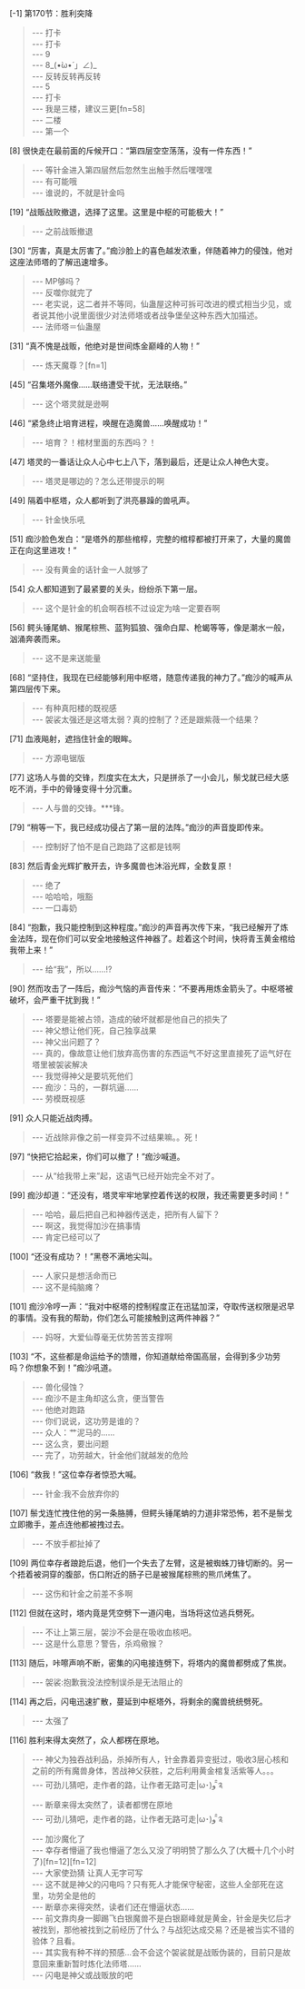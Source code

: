 
[-1] 第170节：胜利突降
>--- 打卡<br>
>--- 打卡<br>
>--- 9<br>
>--- 8_(•̀ω•́ 」∠)_<br>
>--- 反转反转再反转<br>
>--- 5<br>
>--- 打卡<br>
>--- 我是三楼，建议三更[fn=58]<br>
>--- 二楼<br>
>--- 第一个<br>

[8] 很快走在最前面的斥候开口：“第四层空空荡荡，没有一件东西！”
>--- 等针金进入第四层然后忽然生出触手然后嘿嘿嘿<br>
>--- 有可能哦<br>
>--- 谁说的，不就是针金吗<br>

[19] “战贩战败撤退，选择了这里。这里是中枢的可能极大！”
>--- 之前战贩撤退<br>

[30] “厉害，真是太厉害了。”痂沙脸上的喜色越发浓重，伴随着神力的侵蚀，他对这座法师塔的了解迅速增多。
>--- MP够吗？<br>
>--- 反噬你就完了<br>
>--- 老实说，这二者并不等同，仙蛊屋这种可拆可改进的模式相当少见，或者说其他小说里面很少对法师塔或者战争堡垒这种东西大加描述。<br>
>--- 法师塔＝仙蛊屋<br>

[31] “真不愧是战贩，他绝对是世间炼金巅峰的人物！”
>--- 炼天魔尊？[fn=1]<br>

[45] “召集塔外魔像……联络遭受干扰，无法联络。”
>--- 这个塔灵就是逊啊<br>

[46] “紧急终止培育进程，唤醒在造魔兽……唤醒成功！”
>--- 培育？！棺材里面的东西吗？！<br>

[47] 塔灵的一番话让众人心中七上八下，落到最后，还是让众人神色大变。
>--- 塔灵是哪边的？怎么还带提示的啊<br>

[49] 隔着中枢塔，众人都听到了洪亮暴躁的兽吼声。
>--- 针金快乐吼<br>

[51] 痂沙脸色发白：“是塔外的那些棺椁，完整的棺椁都被打开来了，大量的魔兽正在向这里进攻！”
>--- 没有黄金的话针金一人就够了<br>

[54] 众人都知道到了最紧要的关头，纷纷杀下第一层。
>--- 这个是针金的机会啊吞核不过设定为啥一定要吞啊<br>

[56] 鳄头锤尾蚺、猴尾棕熊、蓝狗狐狼、强命白犀、枪蝎等等，像是潮水一般，汹涌奔袭而来。
>--- 这不是来送能量<br>

[68] “坚持住，我现在已经能够利用中枢塔，随意传递我的神力了。”痂沙的喊声从第四层传下来。
>--- 有种真阳楼的既视感<br>
>--- 袈裟太强还是这塔太弱？真的控制了？还是跟紫薇一个结果？<br>

[71] 血液飚射，遮挡住针金的眼眸。
>--- 方源电锯版<br>

[77] 这场人与兽的交锋，烈度实在太大，只是拼杀了一小会儿，鬃戈就已经大感吃不消，手中的骨锤变得十分沉重。
>--- 人与兽的交锋。***锋。<br>

[79] “稍等一下，我已经成功侵占了第一层的法阵。”痂沙的声音旋即传来。
>--- 控制好了怕不是自己跑路了这都是钱啊<br>

[83] 然后青金光辉扩散开去，许多魔兽也沐浴光辉，全数复原！
>--- 绝了<br>
>--- 哈哈哈，哦豁<br>
>--- 一口毒奶<br>

[84] “抱歉，我只能控制到这种程度。”痂沙的声音再次传下来，“我已经解开了炼金法阵，现在你们可以安全地接触这件神器了。趁着这个时间，快将青玉黄金棺给我带上来！”
>--- 给“我”，所以……!?<br>

[90] 然而攻击了一阵后，痂沙气恼的声音传来：“不要再用炼金箭头了。中枢塔被破坏，会严重干扰到我！”
>--- 塔要是能被占领，造成的破坏就都是他自己的损失了<br>
>--- 神父想让他们死，自己独享战果<br>
>--- 神父出问题了？<br>
>--- 真的，像故意让他们放弃高伤害的东西运气不好这里直接死了运气好在塔里被袈裟解决<br>
>--- 我觉得神父是要坑死他们<br>
>--- 痂沙：马的，一群坑逼……<br>
>--- 劳模既视感<br>

[91] 众人只能近战肉搏。
>--- 近战除非像之前一样变异不过结果嘛。。死！<br>

[97] “快把它拾起来，你们可以撤了！”痂沙喊道。
>--- 从“给我带上来”起，这语气已经开始完全不对了。<br>

[99] 痂沙却道：“还没有，塔灵牢牢地掌控着传送的权限，我还需要更多时间！”
>--- 哈哈，最后把自己和神器传送走，把所有人留下？<br>
>--- 啊这，我觉得加沙在搞事情<br>
>--- 肯定已经可以了<br>

[100] “还没有成功？！”黑卷不满地尖叫。
>--- 人家只是想活命而已<br>
>--- 这不是纯脑瘫？<br>

[101] 痂沙冷哼一声：“我对中枢塔的控制程度正在迅猛加深，夺取传送权限是迟早的事情。没有我的帮助，你们怎么可能接触到这两件神器？”
>--- 妈呀，大爱仙尊毫无优势苦苦支撑啊<br>

[103] “不，这些都是命运给予的馈赠，你知道献给帝国高层，会得到多少功劳吗？你想象不到！”痂沙吼道。
>--- 兽化侵蚀？<br>
>--- 痂沙不是主角却这么贪，便当警告<br>
>--- 他绝对跑路<br>
>--- 你们说说，这功劳是谁的？<br>
>--- 众人：艹泥马的……<br>
>--- 这么贪，要出问题<br>
>--- 完了，功劳越大，针金他们就越发的危险<br>

[106] “救我！”这位幸存者惊恐大喊。
>--- 针金:我不会放弃你的<br>

[107] 鬃戈连忙拽住他的另一条胳膊，但鳄头锤尾蚺的力道非常恐怖，若不是鬃戈立即撒手，差点连他都被拽过去。
>--- 不放手都扯掉了<br>

[109] 两位幸存者踉跄后退，他们一个失去了左臂，这是被蜘蛛刀锋切断的。另一个捂着被洞穿的腹部，伤口附近的肠子已是被猴尾棕熊的熊爪烤焦了。
>--- 这伤和针金之前差不多啊<br>

[112] 但就在这时，塔内竟是凭空劈下一道闪电，当场将这位逃兵劈死。
>--- 不让上第三层，袈沙不会是在吸收血核吧。<br>
>--- 这是什么意思？警告，杀鸡儆猴？<br>

[113] 随后，咔嚓声响不断，密集的闪电接连劈下，将塔内的魔兽都劈成了焦炭。
>--- 袈裟:抱歉我没法控制误杀是无法阻止的<br>

[114] 再之后，闪电迅速扩散，蔓延到中枢塔外，将剩余的魔兽统统劈死。
>--- 太强了<br>

[116] 胜利来得太突然了，众人都楞在原地。
>--- 神父为独吞战利品，杀掉所有人，针金靠着异变挺过，吸收3层心核和之前的所有魔兽身体，苦战神父获胜，之后利用黄金棺复活紫等人。。。<br>
>--- 可劲儿猜吧，走作者的路，让作者无路可走|ω･)و ̑̑༉<br>
>--- 断章来得太突然了，读者都愣在原地<br>
>--- 可劲儿猜吧，走作者的路，让作者无路可走|ω･)و ̑̑༉<br>
>--- 加沙魔化了<br>
>--- 幸存者懵逼了我也懵逼了怎么又没了明明赞了那么久了(大概十几个小时了)[fn=12][fn=12]<br>
>--- 大家使劲猜  让真人无字可写<br>
>--- 这不就是神父的闪电吗？只有死人才能保守秘密，这些人全部死在这里，功劳全是他的<br>
>--- 断章亦来得突然，读者们还在懵逼状态……<br>
>--- 前文靠肉身一脚踢飞白银魔兽不是白银巅峰就是黄金，针金是失忆后才被找到，那他被找到之前经历了什么？与战犯达成交易？还是被当实不错的验体？且看。<br>
>--- 其实我有种不祥的预感…会不会这个袈裟就是战贩伪装的，目前只是故意回来重新暂时炼化法师塔……<br>
>--- 闪电是神父或战贩放的吧<br>
